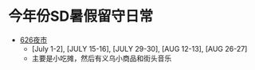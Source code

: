 # 今年份SD暑假留守日常

- [626夜市](01_626)
  - [July 1-2], [JULY 15-16], [JULY 29-30], [AUG 12-13], [AUG 26-27]
  - 主要是小吃摊，然后有义乌小商品和街头音乐